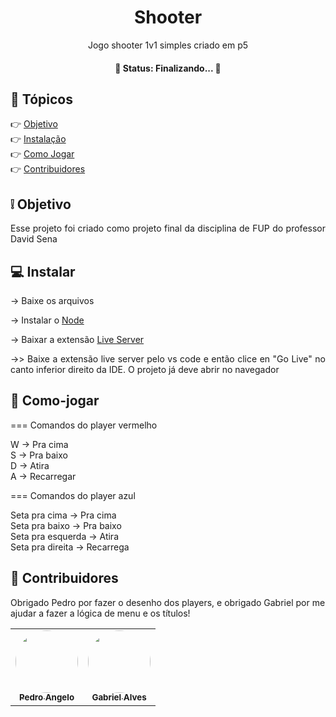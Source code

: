 <h1 align="center"> Shooter </h1>

<p align="center">Jogo shooter 1v1 simples criado em p5</p>

<h4 align="center"> 
	  🔨 Status: Finalizando... 🔨
</h4>

 ## 📝 Tópicos

<!--ts-->
  👉 [Objetivo](#Objetivo) <br>
  👉 [Instalação](#Instalação) <br>
  👉 [Como Jogar](#Como-Jogar) <br>
  👉 [Contribuidores](#Contribuidores) <br>
<!--te-->

## ❕ Objetivo

<p align="justify">Esse projeto foi criado como projeto final da disciplina de FUP do professor David Sena</p>

## 💻 Instalar

-> Baixe os arquivos

-> Instalar o <a href="https://nodejs.org/en/">Node</a>

-> Baixar a extensão <a href="https://marketplace.visualstudio.com/items?itemName=ritwickdey.LiveServer">Live Server</a>

<p align="justify"> ->> Baixe a extensão live server pelo vs code e então clice en "Go Live" no canto inferior direito da IDE. O projeto já deve abrir no navegador </p>

## 🏃 Como-jogar
=== Comandos do player vermelho <br>

  W -> Pra cima <br>
  S -> Pra baixo <br>
  D -> Atira <br>
  A -> Recarregar <br>

=== Comandos do player azul <br>

  Seta pra cima -> Pra cima <br>
  Seta pra baixo -> Pra baixo <br>
  Seta pra esquerda -> Atira <br>
  Seta pra direita -> Recarrega <br>

## 👷 Contribuidores

<p>Obrigado Pedro por fazer o desenho dos players, e obrigado Gabriel por me ajudar a fazer a lógica de menu e os títulos!

  <table>
  <tr>
    <td align="center"><a href="https://github.com/Angelowh"><img style="border-radius: 50%;" src="https://avatars.githubusercontent.com/u/75538299?v=4" width="100px;" alt=""/><br /><sub><b>Pedro Angelo</b></sub></a><br/>
    </td>
    <td align="center"><a href="https://github.com/Gabriel-Alves-Pessoa"><img style="border-radius: 50%;" src="https://avatars.githubusercontent.com/u/75688409?v=4" width="100px;" alt=""/><br /><sub><b>Gabriel Alves</b></sub></a><br/>
    </td>
  </tr>
</table>


 
